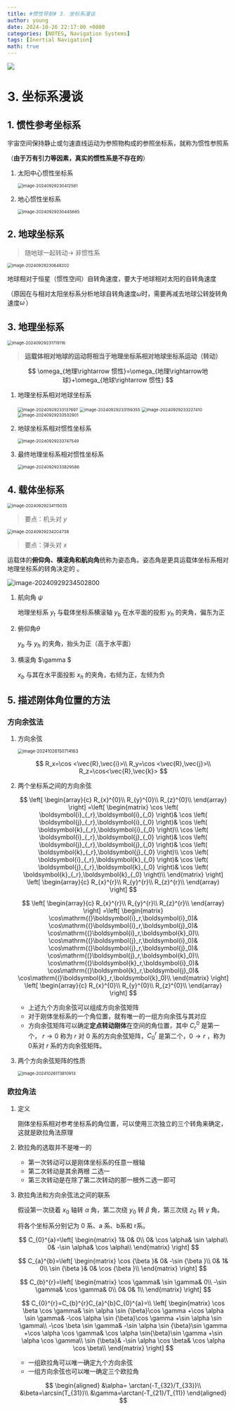 ```yaml
---
title: #惯性导航# 3. 坐标系漫谈
author: young
date: 2024-10-26 22:17:00 +0800
categories: [NOTES, Navigation Systems]
tags: [Inertial Navigation]
math: true
---
```


![](https://youngfriday-1328789051.cos.ap-beijing.myqcloud.com/Typora/9272c7a45ca9065010237963a2325e4.jpg)

# 3. 坐标系漫谈

## 1. 惯性参考坐标系

宇宙空间保持静止或匀速直线运动为参照物构成的参照坐标系，就称为惯性参照系

（**由于万有引力等因素，真实的惯性系是不存在的**）

1. 太阳中心惯性坐标系

   <img src="https://youngfriday-1328789051.cos.ap-beijing.myqcloud.com/Typora/image-20240929230412561.png" alt="image-20240929230412561" style="zoom:67%;" />

2. 地心惯性坐标系

   <img src="https://youngfriday-1328789051.cos.ap-beijing.myqcloud.com/Typora/image-20240929230445665.png" alt="image-20240929230445665" style="zoom:67%;" />

## 2. 地球坐标系

> 随地球一起转动$\rightarrow$ 非惯性系

<img src="https://youngfriday-1328789051.cos.ap-beijing.myqcloud.com/Typora/image-20240929230648202.png" alt="image-20240929230648202" style="zoom:67%;" />


地球相对于恒星（惯性空间）自转角速度，要大于地球相对太阳的自转角速度

（原因在与相对太阳坐标系分析地球自转角速度$\omega$时，需要再减去地球公转旋转角速度$\omega^{\prime}$）

## 3. 地理坐标系

<img src="https://youngfriday-1328789051.cos.ap-beijing.myqcloud.com/Typora/image-20240929231719116.png" alt="image-20240929231719116" style="zoom:67%;" />

>**运载体相对地球的运动将相当于地理坐标系相对地球坐标系运动（转动）**

$$
\omega_{地理\rightarrow 惯性}=\omega_{地理\rightarrow地球}+\omega_{地球\rightarrow 惯性}
$$

1. 地理坐标系相对地球坐标系

   <img src="https://youngfriday-1328789051.cos.ap-beijing.myqcloud.com/Typora/image-20240929233137697.png" alt="image-20240929233137697" style="zoom:67%;" />

   <img src="https://youngfriday-1328789051.cos.ap-beijing.myqcloud.com/Typora/image-20240929233159355.png" alt="image-20240929233159355" style="zoom:67%;" />

   <img src="https://youngfriday-1328789051.cos.ap-beijing.myqcloud.com/Typora/image-20240929233227410.png" alt="image-20240929233227410" style="zoom:67%;" />

   <img src="https://youngfriday-1328789051.cos.ap-beijing.myqcloud.com/Typora/image-20240929233532901.png" alt="image-20240929233532901" style="zoom:67%;" />

2. 地球坐标系相对惯性坐标系

   <img src="https://youngfriday-1328789051.cos.ap-beijing.myqcloud.com/Typora/image-20240929233747549.png" alt="image-20240929233747549" style="zoom:67%;" />

3. 最终地理坐标系相对惯性坐标系

   <img src="https://youngfriday-1328789051.cos.ap-beijing.myqcloud.com/Typora/image-20240929233829586.png" alt="image-20240929233829586" style="zoom:67%;" />

## 4. 载体坐标系

<img src="https://youngfriday-1328789051.cos.ap-beijing.myqcloud.com/Typora/image-20240929234115035.png" alt="image-20240929234115035" style="zoom:67%;" />

> 要点：机头对 $y$

<img src="https://youngfriday-1328789051.cos.ap-beijing.myqcloud.com/Typora/image-20240929234204738.png" alt="image-20240929234204738" style="zoom:67%;" />

> 要点：弹头对 $x$

运载体的**俯仰角、横滚角和航向角**统称为姿态角。姿态角是更具运载体坐标系相对地理坐标系的转角决定的 。

![image-20240929234502800](https://youngfriday-1328789051.cos.ap-beijing.myqcloud.com/Typora/image-20240929234502800.png)

1. 航向角 $\psi$

   地理坐标系 $y_t$ 与载体坐标系横滚轴 $y_b$ 在水平面的投影 $y_h$ 的夹角，偏东为正

2. 俯仰角$\theta$ 

   $y_b$ 与 $y_h$ 的夹角，抬头为正（高于水平面）

3. 横滚角 $\gamma $

   $x_b$ 与其在水平面投影 $x_h$ 的夹角，右倾为正，左倾为负

## 5. 描述刚体角位置的方法

### 方向余弦法

1. 方向余弦

   <img src="https://youngfriday-1328789051.cos.ap-beijing.myqcloud.com/Typora/image-20241026150714163.png" alt="image-20241026150714163" style="zoom:70%;" />

   $$
   R_x=\cos <\vec{R},\vec{i}>\\
   R_y=\cos <\vec{R},\vec{j}>\\
   R_z=\cos<\vec{R},\vec{k}>
   $$

2. 两个坐标系之间的方向余弦
    
   $$
   \left[ \begin{array}{c}
   	R_{x}^{0}\\
   	R_{y}^{0}\\
   	R_{z}^{0}\\
   \end{array} \right] =\left[ \begin{matrix}
   	\cos \left( \boldsymbol{i}_{_r},\boldsymbol{i}_{_0} \right)&		\cos \left( \boldsymbol{j}_{_r},\boldsymbol{i}_{_0} \right)&		\cos \left( \boldsymbol{k}_{_r},\boldsymbol{i}_{_0} \right)\\
   	\cos \left( \boldsymbol{i}_{_r},\boldsymbol{j}_{_0} \right)&		\cos \left( \boldsymbol{j}_{_r},\boldsymbol{j}_{_0} \right)&		\cos \left( \boldsymbol{k}_{_r},\boldsymbol{j}_{_0} \right)\\
   	\cos \left( \boldsymbol{i}_{_r},\boldsymbol{k}_{_0} \right)&		\cos \left( \boldsymbol{j}_{_r},\boldsymbol{k}_{_0} \right)&		\cos \left( \boldsymbol{k}_{_r},\boldsymbol{k}_{_0} \right)\\
   \end{matrix} \right] \left[ \begin{array}{c}
   	R_{x}^{r}\\
   	R_{y}^{r}\\
   	R_{z}^{r}\\
   \end{array} \right]
   $$

   $$
   \left[ \begin{array}{c}
   	R_{x}^{r}\\
   	R_{y}^{r}\\
   	R_{z}^{r}\\
   \end{array} \right] =\left[ \begin{matrix}
   	\cos\mathrm{(}\boldsymbol{i}_r,\boldsymbol{i}_0)&		\cos\mathrm{(}\boldsymbol{i}_r,\boldsymbol{j}_0)&		\cos\mathrm{(}\boldsymbol{i}_r,\boldsymbol{k}_0)\\
   	\cos\mathrm{(}\boldsymbol{j}_r,\boldsymbol{i}_0)&		\cos\mathrm{(}\boldsymbol{j}_r,\boldsymbol{j}_0)&		\cos\mathrm{(}\boldsymbol{j}_r,\boldsymbol{k}_0)\\
   	\cos\mathrm{(}\boldsymbol{k}_r,\boldsymbol{i}_0)&		\cos\mathrm{(}\boldsymbol{k}_r,\boldsymbol{j}_0)&		\cos\mathrm{(}\boldsymbol{k}_r,\boldsymbol{k}_0)\\
   \end{matrix} \right] \left[ \begin{array}{c}
   	R_{x}^{0}\\
   	R_{y}^{0}\\
   	R_{z}^{0}\\
   \end{array} \right]
   $$

   - 上述九个方向余弦可以组成方向余弦矩阵
   - 对于刚体坐标系的一个角位置，就有唯一的一组方向余弦与其对应
   - 方向余弦矩阵可以确定**定点转动刚体**在空间的角位置，其中 $C_{r}^{0}$ 是第一个， $r \rightarrow 0$ 称为 $r$ 对 0 系的方向余弦矩阵，$C_{0}^{r}$ 是第二个，$0\rightarrow r$ ，称为0系对 $r$ 系的方向余弦矩阵。

3. 两个方向余弦矩阵的性质

   <img src="https://youngfriday-1328789051.cos.ap-beijing.myqcloud.com/Typora/image-20241026173810913.png" alt="image-20241026173810913" style="zoom:67%;" />

### 欧拉角法

1. 定义

   刚体坐标系相对参考坐标系的角位置，可以使用三次独立的三个转角来确定，这就是欧拉角法原理

2. 欧拉角的选取并不是唯一的

   - 第一次转动可以是刚体坐标系的任意一根轴
   - 第二次转动是其余两根 二选一
   - 第三次转动是在除了第二次转动的那一根外二选一即可

3. 欧拉角法和方向余弦法之间的联系

   假设第一次绕着 $x_0$ 轴转 $\alpha$ 角，第二次绕 $y_0$ 转 $\beta$ 角，第三次绕 $z_0$ 转 $\gamma$ 角。

   将各个坐标系分别记为 0 系、a 系、b系和 r系。

   $$
   C_{0}^{a}=\left[ \begin{matrix}
   	1&		0&		0\\
   	0&		\cos \alpha&		\sin \alpha\\
   	0&		-\sin \alpha&		\cos \alpha\\
   \end{matrix} \right] 
   $$

   $$
   C_{a}^{b}=\left[ \begin{matrix}
   	\cos {\beta }&		0&		-\sin {\beta }\\
   	0&		1&		0\\
   	\sin {\beta }&		0&		\cos {\beta }\\
   \end{matrix} \right]
   $$

   $$
   C_{b}^{r}=\left[ \begin{matrix}
   	\cos \gamma&		\sin \gamma&		0\\
   	-\sin \gamma&		\cos \gamma&		0\\
   	0&		0&		1\\
   \end{matrix} \right]
   $$

   $$
   C_{0}^{r}=C_{b}^{r}C_{a}^{b}C_{0}^{a}=\\
   \left[ \begin{matrix}
   	\cos \beta \cos \gamma&		\sin \alpha \sin {\beta}\cos \gamma +\cos \alpha \sin \gamma&		-\cos \alpha \sin {\beta}\cos \gamma +\sin \alpha \sin \gamma\\
   	-\cos \beta \sin \gamma&		-\sin \alpha \sin {\beta}\sin \gamma +\cos \alpha \cos \gamma&		\cos \alpha \sin{\beta}\sin \gamma +\sin \alpha \cos \gamma\\
   	\sin {\beta}&		-\sin \alpha \cos \beta&		\cos \alpha \cos \beta\\
   \end{matrix} \right]
   $$

   - 一组欧拉角可以唯一确定九个方向余弦
   - 一组方向余弦也可以唯一确定三个欧拉角
  
   $$
   \begin{aligned}
   &\alpha= \arctan(-T_{32}/T_{33})\\
   &\beta=\arcsin(T_{31})\\
   &\gamma=\arctan(-T_{21}/T_{11})
   \end{aligned}
   $$

